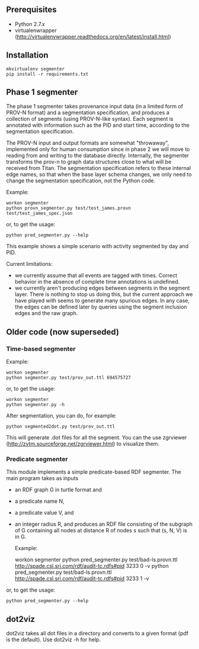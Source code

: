 ## Prerequisites 

- Python 2.7.x
- virtualenwrapper (http://virtualenvwrapper.readthedocs.org/en/latest/install.html)

## Installation 

    mkvirtualenv segmenter
    pip install -r requirements.txt

## Phase 1 segmenter

The phase 1 segmenter takes provenance input data (in a limited form
of PROV-N format) and a segmentation specification, and produces a collection
of segments (using PROV-N-like syntax).  Each segment is annotated
with information such as the PID and start time, according to the
segmentation specification.

The PROV-N input and output formats are somewhat "throwaway",
implemented only for human consumption since in phase 2 we will move
to reading from and writing to the database directly.  Internally, the
segmenter transforms the prov-n to graph data structures close to what
will be received from Titan.  The segmentation specification refers to
these internal edge names, so that when the base layer schema changes, we
only need to change the segmentation specification, not the Python
code.

Example:

    workon segmenter
    python provn_segmenter.py test/test_james.provn test/test_james_spec.json
	
or, to get the usage:

    python pred_segmenter.py --help

This example shows a simple scenario with activity segmented by day and PID.

Current limitations:

- we currently assume that all events are tagged with times.  Correct
  behavior in the absence of complete time annotations is undefined.
- we currently aren't producing edges between segments in the segment layer.
  There is nothing to stop us doing this, but the current approach we have
  played with seems to generate many spurious edges.  In any case, the edges
  can be defined later by queries using the segment inclusion edges and the raw graph.


## Older code (now superseded)


### Time-based segmenter

Example:

    workon segmenter
    python segmenter.py test/prov_out.ttl 694575727

or, to get the usage:

    workon segmenter
    python segmenter.py -h

After segmentation, you can do, for example:

    python segmented2dot.py test/prov_out.ttl

This will generate .dot files for all the segment.
You can the use zgrviewer (http://zvtm.sourceforge.net/zgrviewer.html)
to visualize them.

### Predicate segmenter

This module implements a simple predicate-based RDF segmenter.
The main program takes as inputs
- an RDF graph G in turtle format and
- a predicate name N,
- a predicate value V, and
- an integer radius R,
and produces an RDF file consisting of 
the subgraph of G containing all nodes at distance
R of nodes s such that (s, N, V) is in G.
    
	Example:
	
    workon segmenter
    python pred_segmenter.py test/bad-ls.provn.ttl  http://spade.csl.sri.com/rdf/audit-tc.rdfs#pid 3233 0 -v
    python pred_segmenter.py test/bad-ls.provn.ttl  http://spade.csl.sri.com/rdf/audit-tc.rdfs#pid 3233 1 -v

or, to get the usage:

    python pred_segmenter.py --help


## dot2viz 

dot2viz takes all dot files in a directory and converts to a given
format (pdf is the default). Use dot2viz -h for help.

